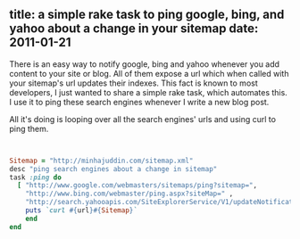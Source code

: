 title: a simple rake task to ping google, bing, and yahoo about a change in your sitemap
date: 2011-01-21
---

There is an easy way to notify google, bing and yahoo whenever you add content
to your site or blog. All of them expose a url which when called with your
sitemap's url updates their indexes. This fact is known to most developers, I
just wanted to share a simple rake task, which automates this. I use it to ping these 
search engines whenever I write a new blog post.  

All it's doing is looping over all the search engines' urls and using curl to
ping them.



~~~ruby


Sitemap = "http://minhajuddin.com/sitemap.xml"
desc "ping search engines about a change in sitemap"
task :ping do
  [ "http://www.google.com/webmasters/sitemaps/ping?sitemap=",
    "http://www.bing.com/webmaster/ping.aspx?siteMap=" ,
    "http://search.yahooapis.com/SiteExplorerService/V1/updateNotification?appid=YahooDemo&url=" ].each do |url|
    puts `curl #{url}#{Sitemap}`
    end
end


~~~


